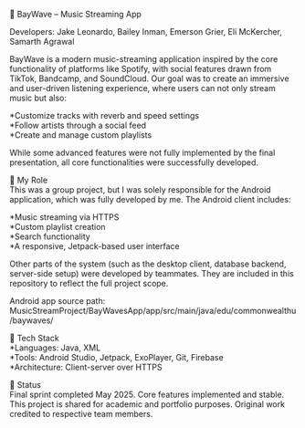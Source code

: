 🎵 BayWave – Music Streaming App

Developers: Jake Leonardo, Bailey Inman, Emerson Grier, Eli McKercher, Samarth Agrawal

BayWave is a modern music-streaming application inspired by the core functionality of platforms like Spotify, with social features drawn from TikTok, Bandcamp, and SoundCloud. Our goal was to create an immersive and user-driven listening experience, where users can not only stream music but also:

*Customize tracks with reverb and speed settings  
*Follow artists through a social feed    
*Create and manage custom playlists  

While some advanced features were not fully implemented by the final presentation, all core functionalities were successfully developed.

🔧 My Role     
This was a group project, but I was solely responsible for the Android application, which was fully developed by me. The Android client includes:

*Music streaming via HTTPS    
*Custom playlist creation    
*Search functionality    
*A responsive, Jetpack-based user interface

Other parts of the system (such as the desktop client, database backend, server-side setup) were developed by teammates. They are included in this repository to reflect the full project scope.

Android app source path:
MusicStreamProject/BayWavesApp/app/src/main/java/edu/commonwealthu/baywaves/

📁 Tech Stack      
*Languages: Java, XML     
*Tools: Android Studio, Jetpack, ExoPlayer, Git, Firebase    
*Architecture: Client-server over HTTPS

🏁 Status    
Final sprint completed May 2025. Core features implemented and stable.
This project is shared for academic and portfolio purposes. Original work credited to respective team members.


